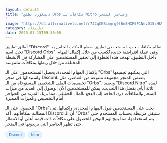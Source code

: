 ```yaml
---
layout: default
title: "ديسكورد تطلق Orbs مكافآت لـ Nitro وعناصر المتجر
"
image: "https://d4.alternativeto.net/r7J2qCKBimgrg9f6mSHXF5F1NevD15zHkV4MkAdGgJ0/rs:fill:1520:760:0/g:ce:0:0/YWJzOi8vZGlzdC9jb250ZW50LzE3NTI1NjgyOTI4NDIucG5n.png"
category: تطبيقات
date: 2025-07-15T09:30:00
---
```


أطلق تطبيق "Discord" نظام مكافآت جديد لمستخدمي تطبيق سطح المكتب الخاص به، تحت اسم "Discord Orbs"، وهي عملة افتراضية جديدة تُكسب من خلال إكمال المهام داخل التطبيق. تهدف هذه الخطوة إلى تحفيز المستخدمين على المشاركة في الأنشطة المختلفة من خلال ربطها بمكافآت ملموسة.

بإكمال المهام المحددة، يحصل المستخدمون على الـ "Orbs" التي يمكنهم تجميعها واستبدالها في متجر Discord. يتضمن المتجر مجموعة متنوعة من العناصر، مثل تخصيصات الملف الشخصي المستوحاة من الـ "Orbs"، ورصيد "Discord Nitro" لمدة ثلاثة أيام. بفضل هذا التحديث، يمكن للمستخدمين الآن الوصول إلى العديد من ميزات المتجر والمكافآت دون الحاجة إلى الدفع بالمال الحقيقي، مما يزيل المزيد من الحواجز أمام التخصيص والميزات المميزة.

للحصول على الـ "Orbs"، يجب على المستخدمين قبول المهام المحددة، وإكمالها، ثم المطالبة بمكافآتهم. أكد Discord أن الـ "Orbs" ستبقى مرتبطة بحساب المستخدم حتى يتم استخدامها، مما يتيح لهم التوفير للحصول على مكافآت ذات قيمة أعلى أو الانتظار حتى تظهر العناصر التي يريدونها في المتجر.

<div style="margin-top:2px; margin-bottom:2px;"><a href="https://bidjadraft.github.io/?query=Discord" style="background:#e3f2fd; color:#1565c0; font-size:80%; border-radius:12px; padding:3px 10px; margin:2px 4px 2px 0; display:inline-block; border:1px solid #bbdefb; text-decoration:none;">Discord</a> <a href="https://bidjadraft.github.io/?query=Nitro" style="background:#e3f2fd; color:#1565c0; font-size:80%; border-radius:12px; padding:3px 10px; margin:2px 4px 2px 0; display:inline-block; border:1px solid #bbdefb; text-decoration:none;">Nitro</a></div><br><br>

